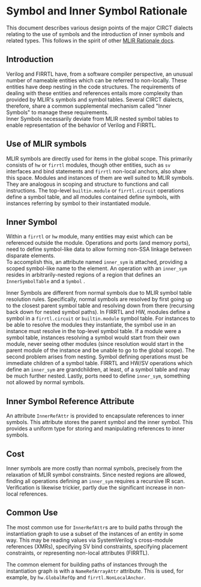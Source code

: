 # Symbol and Inner Symbol Rationale

This document describes various design points of the major CIRCT dialects 
relating to the use of symbols and the introduction of inner symbols and 
related types.  This follows in the spirit of other 
[MLIR Rationale docs](https://mlir.llvm.org/docs/Rationale/).

## Introduction

Verilog and FIRRTL have, from a software compiler perspective, an unusual 
number of nameable entities which can be referred to non-locally.  These entities 
have deep nesting in the code structures.  The requirements of dealing with 
these entities and references entails more complexity than provided by MLIR's 
symbols and symbol tables.  Several CIRCT dialects, therefore, share a common 
supplemental mechanism called "Inner Symbols" to manage these requirements.  
Inner Symbols necessarily deviate from MLIR nested symbol tables to enable 
representation of the behavior of Verilog and FIRRTL.

## Use of MLIR symbols

MLIR symbols are directly used for items in the global scope.  This primarily 
consists of `hw` or `firrtl` modules, though other entities, such as `sv` 
interfaces and bind statements and `firrtl` non-local anchors, also share this 
space.  Modules and instances of them are well suited to MLIR symbols.  They 
are analogous in scoping and structure to functions and call instructions.  The 
top-level `builtin.module` or `firrtl.circuit` operations define a symbol table, and all 
modules contained define symbols, with instances referring by symbol to their 
instantiated module.

## Inner Symbol

Within a `firrtl` or `hw` module, many entities may exist which can be referenced 
outside the module.  Operations and ports (and memory ports), need to define 
symbol-like data to allow forming non-SSA linkage between disparate elements.  
To accomplish this, an attribute named `inner_sym` is attached, providing a 
scoped symbol-like name to the element.  An operation with an `inner_sym`
resides in arbitrarily-nested regions of a region that defines an
`InnerSymbolTable` and a `Symbol` .

Inner Symbols are different from normal symbols due to MLIR symbol table 
resolution rules.  Specifically, normal symbols are resolved by first going up 
to the closest parent symbol table and resolving down from there (recursing 
back down for nested symbol paths).  In FIRRTL and HW, modules define a symbol in a 
`firrtl.circuit` or `builtin.module` symbol table.  For instances to be able to resolve the 
modules they instantiate, the symbol use in an instance must resolve in the 
top-level symbol table.  If a module were a symbol table, instances resolving a 
symbol would start from their own module, never seeing other modules (since 
resolution would start in the parent module of the instance and be unable to go 
to the global scope).  The second problem arises from nesting.  Symbol 
defining operations must be immediate children of a symbol table.  FIRRTL and HW/SV 
operations which define an `inner_sym` are grandchildren, at least, of a symbol 
table and may be much further nested.  Lastly, ports need to define `inner_sym`, 
something not allowed by normal symbols.

## Inner Symbol Reference Attribute

An attribute `InnerRefAttr` is provided to encapsulate references to inner 
symbols.  This attribute stores the parent symbol and the inner symbol.  This 
provides a uniform type for storing and manipulating references to inner 
symbols.

## Cost

Inner symbols are more costly than normal symbols, precisely from the 
relaxation of MLIR symbol constraints.  Since nested regions are allowed, 
finding all operations defining an `inner_sym` requires a recursive IR scan.  
Verification is likewise trickier, partly due the significant increase in 
non-local references.

## Common Use

The most common use for `InnerRefAttr`s are to build paths through the instantiation 
graph to use a subset of the instances of an entity in some way.  This may 
be reading values via SystemVerilog's cross-module references (XMRs),
specifying SV bind constraints, 
specifying placement constraints, or representing non-local attributes (FIRRTL).

The common element for building paths of instances through the instantiation 
graph is with a `NameRefArrayAttr` attribute.  This is used, for example, by 
`hw.GlobalRefOp` and `firrtl.NonLocalAnchor`.
